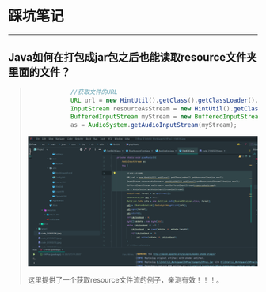# 踩坑笔记

---

## Java如何在打包成jar包之后也能读取resource文件夹里面的文件？

> ```java
>             //获取文件的URL
>             URL url = new HintUtil().getClass().getClassLoader().getResource("notice.wav");
>             InputStream resourceAsStream = new HintUtil().getClass().getResourceAsStream("/notice.wav");
>             BufferedInputStream myStream = new BufferedInputStream(resourceAsStream);
>             as = AudioSystem.getAudioInputStream(myStream);
> ```
>
> ![](图片文件\Java踩坑学习\读取resource.png)
>
> 这里提供了一个获取resource文件流的例子，亲测有效！！！。
